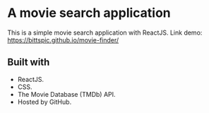 # A movie search application
This is a simple movie search application with ReactJS.
Link demo: https://bittspic.github.io/movie-finder/
## Built with
- ReactJS.
- CSS.
- The Movie Database (TMDb) API.
- Hosted by GitHub.
